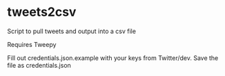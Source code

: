 # tweets2csv
Script to pull tweets and output into a csv file

Requires Tweepy

Fill out credentials.json.example with your keys from Twitter/dev. Save the file as credentials.json


